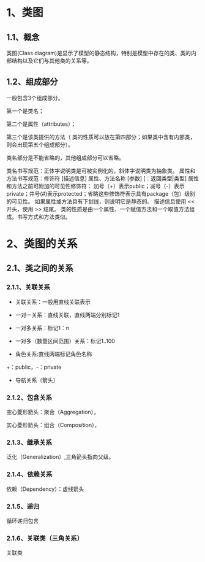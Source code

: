 # 1、类图
## 1.1、概念
类图(Class diagram)是显示了模型的静态结构，特别是模型中存在的类、类的内部结构以及它们与其他类的关系等。
## 1.2、组成部分
一般包含3个组成部分。

第一个是类名；

第二个是属性（attributes）；

第三个是该类提供的方法（ 类的性质可以放在第四部分；如果类中含有内部类，则会出现第五个组成部分）。

类名部分是不能省略的，其他组成部分可以省略。

类名书写规范：正体字说明类是可被实例化的，斜体字说明类为抽象类。
属性和方法书写规范：修饰符 [描述信息] 属性、方法名称 [参数] [：返回类型|类型]
属性和方法之前可附加的可见性修饰符：
加号（+）表示public；减号（-）表示private；井号(#)表示protected；省略这些修饰符表示具有package（包）级别的可见性。
如果属性或方法具有下划线，则说明它是静态的。
描述信息使用 << 开头，使用 >> 结尾。
类的性质是由一个属性、一个赋值方法和一个取值方法组成。书写方式和方法类似。

# 2、类图的关系
## 2.1、类之间的关系
### 2.1.1、关联关系
- 关联关系：一般用直线关联表示

- 一对一关系：直线关联，直线两端分别标记1

- 一对多关系：标记1：n

- 一对多（数量区间范围）关系：标记1..100

- 角色关系:直线两端标记角色名称
  
+：public，-：private

- 导航关系（箭头）

### 2.1.2、包含关系

空心菱形箭头：聚合（Aggregation），

实心菱形箭头：组合（Composition），

### 2.1.3、继承关系

泛化（Generalization）,三角箭头指向父级。

### 2.1.4、依赖关系

依赖（Dependency）：虚线箭头

### 2.1.5、递归

循环递归包含

### 2.1.6、关联类（三角关系）
关联类